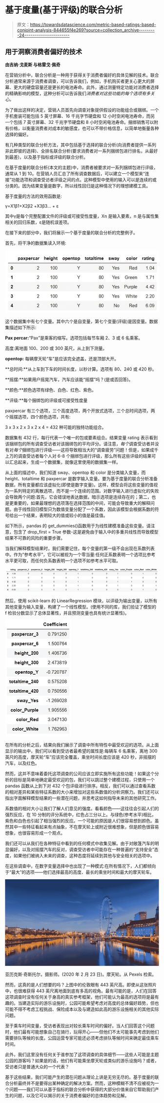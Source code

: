 # 基于度量(基于评级)的联合分析

> 原文：<https://towardsdatascience.com/metric-based-ratings-based-conjoint-analysis-844655f4e269?source=collection_archive---------24----------------------->

## 用于洞察消费者偏好的技术

**由吉纳·戈麦斯
与格雷戈·佩奇**

在营销分析中，联合分析是一种用于获得关于消费者偏好的具体见解的技术。联合分析通常来源于消费者调查，可以告诉我们，例如，手机购买者更关心更大的屏幕、更大的硬盘容量还是更长的电池寿命。此外，通过测量特定功能对消费者选择的精确影响的模型，这种分析可以告诉我们*消费者对这些功能的每个选项有多关心。*

为了做出这样的决定，营销人员首先向调查对象提供假设的功能组合或捆绑。一个手机套装可能包括 5 英寸屏幕、16 千兆字节硬盘和 12 小时空闲电池寿命，而另一个包括 7 英寸屏幕、32 千兆字节硬盘和 8 小时空闲电池寿命。捆绑销售可以附有价格，以衡量消费者对成本的敏感度，也可以不带价格信息，以简单地衡量各种选择的偏好。

有几种类型的联合分析方法，其中包括基于选择的联合分析(向消费者提供一系列非此即彼的选择)、全排名联合分析(要求消费者对一系列捆绑包进行排名，从最好到最差)，以及基于指标或评级的联合分析。

在基于度量的联合分析(本文的主题)中，消费者被要求对一系列捆绑包进行评级，通常从 1 到 10。在营销人员汇总了所有调查数据后，可以建立一个模型来“连接”功能选项和调查受访者评级之间的点。这种模型中使用的输入可以是连续的或分类的。因为结果变量是数字，所以线性回归是这种情况下的理想建模工具。

基于度量的方法的效用函数是:

γ=X1β1+X2β2 +X3β3… + ε

其中γ是每个完整配置文件的评级或可接受性度量，Xn 是输入要素，n 是与属性集相关的回归系数，ε是随机误差项。

在接下来的部分中，我们将展示一个基于度量的联合分析的完整例子。

首先，将干净的数据集读入环境:

![](img/d09f62c69fbb022dd28298e3d23b9a28.png)

这个数据集中有七个变量。其中六个是自变量，第七个变量(评级)是因变量。数据集描述如下所示:

**Pax percar:**“Pax”是乘客的缩写。选项包括每节车厢 2、3 或 6 名乘客。

高度:离地面 100、200 或 300 英尺，从上到下测量。

**opentop:** 每辆摩天轮“车”是应该完全遮盖，还是顶部大开。

**总时间:**从上车到下车的时间长度，以秒计算。选项有 80、240 或 420 秒。

**摇摆:**如果用户摇晃汽车，汽车应该能“摇摆”吗？(是或否回答)。

**颜色:**颜色选项有绿色、白色、红色、紫色。

**评级:**每个捆绑包的评级或可接受性度量

paxpercar 有三个选项，三个高度选项，两个开放式选项，三个总时间选项，两个摇摆选项，四个颜色选项，共有:

3 x 3 x 2 x 3 x 2 x 4 = 432 种可能的独特功能组合。

数据集有 432 行，每行代表一个唯一的包或要素组合。结果变量 rating 表示看到该捆绑包的所有调查受访者对该捆绑包的平均评分。请注意，*每个*调查受访者并没有对*每个*捆绑包进行评级——这将导致相当大的“调查疲劳”问题！但是，如果成千上万的调查受访者每个人对 6-8 个捆绑包进行评级，那么所有这些评级的结果可以汇总起来，生成一个数据集，就像这里使用的数据集一样。

从上面的描述中，我们知道 sway、opentop 和 color 是分类输入变量，而 height、totaltime 和 paxpercar 是数字输入变量。要为基于度量的联合分析准备数据，所有变量都应该虚拟化(即使是数字变量)。这样，模型会将这些变量的值视为一系列特定的离散选项，而不是一个连续的范围。对数字输入进行虚拟化的失败会导致两个问题:首先，它会错误地表达数据，暗示选项是连续存在的；第二，也是更重要的，如果最理想的选项落在选择范围的中间，可能会导致重大的解释问题。由于线性回归模型只为数值变量分配了一个系数，因此该模型会根据系数的符号给出一个结果，表明较大的值或较小的值是最佳值。

如下所示，pandas 的 get_dummies()函数用于为线性建模准备这些变量。请注意，包含了 drop_first = True 参数-这是避免由于输入中的多重共线性而导致模型结果不可靠的风险的重要步骤。

当我们解释模型结果时，我们需要记住，每个变量的第一级不会出现在系数列表中。作为“参考水平”，它可以被视为一个零当量:任何正系数表明一个选项比参考水平更可取，而任何负系数表明一个选项不如参考水平可取。

![](img/c0aaff482c7cfaa67fe269720d5feaa6.png)

然后，使用 scikit-learn 的 LinearRegression 模块，以评级为输出变量，以所有其他变量为输入变量，构建了一个线性模型。(使用不同的库，我们验证了模型的 f 检验分数显示了总体显著性，并且预测变量也具有统计显著性)。

![](img/6df6845b481de6abbe5ab502924672cf.png)

在所有的分析之后，结果向我们展示了调查中所有特性中最受欢迎的选项。从上面显示的输出中，我们可以看到受访者最希望的属性是:每辆车 6 名乘客，离地 300 英尺的高度，摩天轮“车”应该完全覆盖，乘坐时间长度应该是 420 秒，非摇摆的汽车，以及红色。

然而，这并不意味着委托这项调查的公司应该立即实施所有这些功能！如果这个分析的目标是简单地确定最受欢迎的包，我们可以跳过整个建模过程，只使用一个 pandas 函数从上到下对 432 个包评级进行排序。相反，我们可以通过查看系数的相对差异和某些特征系数的大小来增加对这些系数值的分析洞察力。我们还可以指出字面解释模型结果的一些潜在问题，并思考这如何指导未来的其他研究工作。

系数值的相对大小让我们了解人们意见的强度。看看颜色——这往往会引起人们的强烈反应，在 10 分制的评分系统中，红色占三分以上。与绿色(参考水平)相比，紫色和白色也引起了相当强烈的反应。一个可能的原因是人们很容易想到颜色。虽然其中一些特征看起来有点抽象，不在摩天轮上或附近很难想象，但是颜色很容易想象，也很容易形成一个观点。

我们还可以从我们在各种特征中看到的任何模式中收集见解。由于对敞篷汽车的明显偏好，以及对摇摆汽车的反对，调查受访者中可能存在一种普遍的“支持安全”态度，如果他们被纳入未来的调查，这种态度将延续到其他与安全相关的选项中。

在这些调查中，在数字变量选择中也出现了一种模式:在所有情况下，人们都倾向于“最大”的选项——他们选择最高的高度、最长的乘坐时间和最大的摩天轮车。

![](img/cc5ddd9cd557731997c51e62f2cd5e14.png)

亚历克斯·奇斯托尔，摄影师。(2020 年 2 月 23 日)。摩天轮。从 Pexels 检索。

然而，这真的是人们想要的吗？上图中的伦敦眼有 443 英尺高。即使从这张照片中，也很难获得 443 英尺离地面到底有多高的视角。最有可能的是，人们在回答这项调查时没有任何关于身高的真实参考框架，他们可能认为最高的选项将是最有趣的。当建造实际的游乐设施时，公园可能希望考虑对高度的总体偏好趋势，但也可能不得不考虑工程挑战、保险成本以及与建造如此高的游乐设施相关的其他实际问题。

至于乘车时间变量，受访者表现出对较长乘车时间的偏好。当人们回答这个问题时，他们最有可能想象自己在骑行，玩得开心——但他们不太可能事先考虑到他们需要排队等候的长度。公园运营专家可能还必须考虑排队等候时间来确定最佳乘车时间。

此外，我们这里没有任何关于谁参加了这项调查的具体细节——这些人可能是主题公园的游客吗？如果是的话，他们有可能乘坐摩天轮或类似的游乐设施吗？或者，受访者只是普通大众的一个代表？

基于这些结果，我们可能产生的潜在问题从理论上讲是无穷无尽的。基于度量的联合分析最终并不是要得出某种确定的解决方案。然而，这种模糊不清不应被视为一个问题——我们可以从基于指标的联合分析中获得的大部分价值来自它帮助我们产生的问题，以及它可以揭示的关于消费者偏好的总体趋势和见解。
